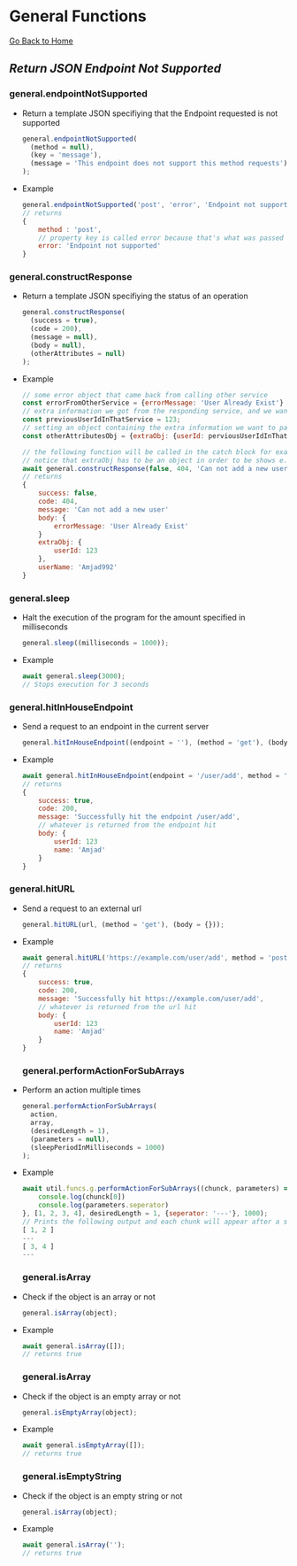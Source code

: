 # **General Functions**

[Go Back to Home](https://github.com/Amjad992/util992)

## **_Return JSON Endpoint Not Supported_**

### general.endpointNotSupported

- Return a template JSON specifiying that the Endpoint requested is not supported

  ```javascript
  general.endpointNotSupported(
    (method = null),
    (key = 'message'),
    (message = 'This endpoint does not support this method requests')
  );
  ```

- Example

  ```javascript
  general.endpointNotSupported('post', 'error', 'Endpoint not supported');
  // returns
  {
      method : 'post',
      // property key is called error because that's what was passed as second parameters, passing x will make the key called x
      error: 'Endpoint not supported'
  }
  ```

### general.constructResponse

- Return a template JSON specifiying the status of an operation

  ```javascript
  general.constructResponse(
    (success = true),
    (code = 200),
    (message = null),
    (body = null),
    (otherAttributes = null)
  );
  ```

- Example

  ```javascript
  // some error object that came back from calling other service
  const errorFromOtherService = {errorMessage: 'User Already Exist'}
  // extra information we got from the responding service, and we want to pass it to our resopnse
  const previousUserIdInThatService = 123;
  // setting an object containing the extra information we want to pass with the error
  const otherAttributesObj = {extraObj: {userId: perviousUserIdInThatService}, userName: 'Amjad992'}}

  // the following function will be called in the catch block for examples and returned to the calling function to indicate the error occuring and its details
  // notice that extraObj has to be an object in order to be shows e.g. {extraObj: {userId: 123}}
  await general.constructResponse(false, 404, 'Can not add a new user', errorFromOtherService, otherAttributesObj);
  // returns
  {
      success: false,
      code: 404,
      message: 'Can not add a new user'
      body: {
          errorMessage: 'User Already Exist'
      }
      extraObj: {
          userId: 123
      },
      userName: 'Amjad992'
  }
  ```

### general.sleep

- Halt the execution of the program for the amount specified in milliseconds

  ```javascript
  general.sleep((milliseconds = 1000));
  ```

- Example

  ```javascript
  await general.sleep(3000);
  // Stops execution for 3 seconds
  ```

### general.hitInHouseEndpoint

- Send a request to an endpoint in the current server

  ```javascript
  general.hitInHouseEndpoint((endpoint = ''), (method = 'get'), (body = {}));
  ```

- Example

  ```javascript
  await general.hitInHouseEndpoint(endpoint = '/user/add', method = 'post', body = {name: 'Amjad'});
  // returns
  {
      success: true,
      code: 200,
      message: 'Successfully hit the endpoint /user/add',
      // whatever is returned from the endpoint hit
      body: {
          userId: 123
          name: 'Amjad'
      }
  }
  ```

### general.hitURL

- Send a request to an external url

  ```javascript
  general.hitURL(url, (method = 'get'), (body = {}));
  ```

- Example

  ```javascript
  await general.hitURL('https://example.com/user/add', method = 'post', body = {name: 'Amjad'});
  // returns
  {
      success: true,
      code: 200,
      message: 'Successfully hit https://example.com/user/add',
      // whatever is returned from the url hit
      body: {
          userId: 123
          name: 'Amjad'
      }
  }
  ```

  ### general.performActionForSubArrays

- Perform an action multiple times

  ```javascript
  general.performActionForSubArrays(
    action,
    array,
    (desiredLength = 1),
    (parameters = null),
    (sleepPeriodInMilliseconds = 1000)
  );
  ```

- Example

  ```javascript
  await util.funcs.g.performActionForSubArrays((chunck, parameters) => {
      console.log(chunck[0])
      console.log(parameters.seperator)
  }, [1, 2, 3, 4], desiredLength = 1, {seperator: '---'}, 1000);
  // Prints the following output and each chunk will appear after a second of the previous
  [ 1, 2 ]
  ---
  [ 3, 4 ]
  ---
  ```

  ### general.isArray

- Check if the object is an array or not

  ```javascript
  general.isArray(object);
  ```

- Example

  ```javascript
  await general.isArray([]);
  // returns true
  ```

  ### general.isArray

- Check if the object is an empty array or not

  ```javascript
  general.isEmptyArray(object);
  ```

- Example

  ```javascript
  await general.isEmptyArray([]);
  // returns true
  ```

  ### general.isEmptyString

- Check if the object is an empty string or not

  ```javascript
  general.isArray(object);
  ```

- Example

  ```javascript
  await general.isArray('');
  // returns true
  ```
